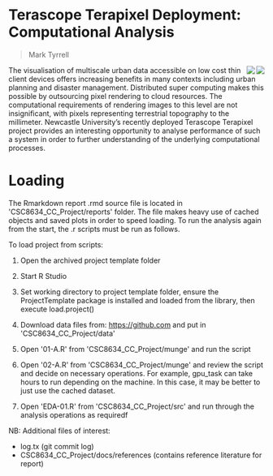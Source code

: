 

# Terascope Terapixel Deployment: Computational Analysis
> Mark Tyrrell

<img src="https://media.blendernation.com/wp-content/uploads/2018/03/Screenshot_20180322-161400-1024x768.png" align="right" />

<img src="https://github.com/m-tyrrell/Terapixel-Analysis/blob/master/graphs/cover.png?raw=true" align="right" />



The visualisation of multiscale urban data accessible on low cost thin client devices offers increasing benefits in many contexts including urban planning and disaster management. Distributed super computing makes this possible by outsourcing pixel rendering to cloud resources. The computational requirements of rendering images to this level are not insignificant, with pixels representing terrestrial topography to the millimeter. Newcastle University’s recently deployed Terascope Terapixel project provides an interesting opportunity to analyse performance of such a system in order to further understanding of the underlying computational processes.


# Loading
The Rmarkdown report .rmd source file is located in 'CSC8634_CC_Project/reports' folder. The file makes heavy use of cached objects and saved plots in order to speed loading. To run the analysis again from the start, the .r scripts must be run as follows.

To load project from scripts:

1. Open the archived project template folder 

2. Start R Studio

3. Set working directory to project template folder, ensure the ProjectTemplate package is installed and loaded from the library, then execute load.project()

4. Download data files from: https://github.com and put in 'CSC8634_CC_Project/data'

5. Open '01-A.R' from 'CSC8634_CC_Project/munge' and run the script

6. Open '02-A.R' from 'CSC8634_CC_Project/munge' and review the script and decide on necessary operations. For example, gpu_task can take hours to run depending on the machine. In this case, it may be better to just use the cached dataset.

7. Open 'EDA-01.R' from 'CSC8634_CC_Project/src' and run through the analysis operations as requiredf


NB: Additional files of interest:

* log.tx (git commit log)
* CSC8634_CC_Project/docs/references (contains reference literature for report)

